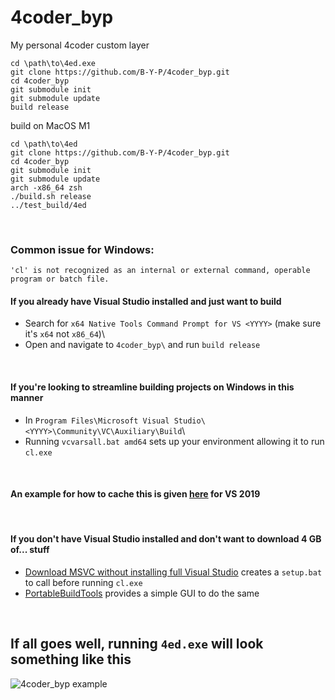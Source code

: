 # 4coder_byp
My personal 4coder custom layer

`cd \path\to\4ed.exe`\
`git clone https://github.com/B-Y-P/4coder_byp.git`\
`cd 4coder_byp`\
`git submodule init`\
`git submodule update`\
`build release`

build on MacOS M1 

`cd \path\to\4ed`\
`git clone https://github.com/B-Y-P/4coder_byp.git`\
`cd 4coder_byp`\
`git submodule init`\
`git submodule update`\
`arch -x86_64 zsh`\
`./build.sh release`\
`../test_build/4ed`

</br>

### Common issue for Windows:

`'cl' is not recognized as an internal or external command, operable program or batch file.`

#### If you already have Visual Studio installed and just want to build
 - Search for `x64 Native Tools Command Prompt for VS <YYYY>` (make sure it's `x64` not `x86_64`)\
 - Open and navigate to `4coder_byp\` and run `build release`

</br>

#### If you're looking to streamline building projects on Windows in this manner
 - In `Program Files\Microsoft Visual Studio\<YYYY>\Community\VC\Auxiliary\Build`\
 - Running `vcvarsall.bat amd64` sets up your environment allowing it to run `cl.exe`

</br>

#### An example for how to cache this is given [here](https://gist.github.com/mmozeiko/37f511bac135337fc273f4bda0ebca1c) for VS 2019

</br>

#### If you don't have Visual Studio installed and don't want to download 4 GB of... stuff
 - [Download MSVC without installing full Visual Studio](https://gist.github.com/mmozeiko/7f3162ec2988e81e56d5c4e22cde9977) creates a `setup.bat` to call before running `cl.exe`
 - [PortableBuildTools](https://github.com/Data-Oriented-House/PortableBuildTools) provides a simple GUI to do the same

</br>

If all goes well, running `4ed.exe` will look something like this
---
![4coder_byp example](https://github.com/B-Y-P/4coder_byp/assets/69936251/e50bfefa-997d-401b-8b40-a77c22feb5b9)
